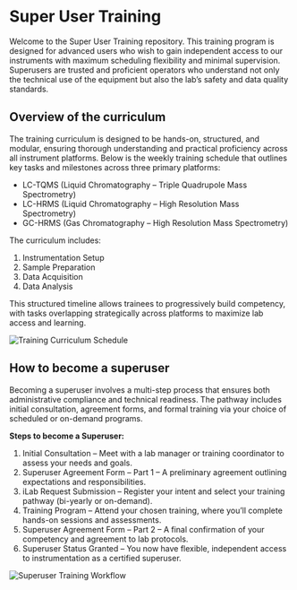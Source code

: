 # Super User Training
Welcome to the Super User Training repository. This training program is designed for advanced users who wish to gain independent access to our instruments with maximum scheduling flexibility and minimal supervision. Superusers are trusted and proficient operators who understand not only the technical use of the equipment but also the lab’s safety and data quality standards.

## Overview of the curriculum
The training curriculum is designed to be hands-on, structured, and modular, ensuring thorough understanding and practical proficiency across all instrument platforms. Below is the weekly training schedule that outlines key tasks and milestones across three primary platforms:

* LC-TQMS (Liquid Chromatography – Triple Quadrupole Mass Spectrometry)
* LC-HRMS (Liquid Chromatography – High Resolution Mass Spectrometry)
* GC-HRMS (Gas Chromatography – High Resolution Mass Spectrometry)

The curriculum includes:

1. Instrumentation Setup
2. Sample Preparation
3. Data Acquisition
4. Data Analysis

This structured timeline allows trainees to progressively build competency, with tasks overlapping strategically across platforms to maximize lab access and learning.

![Training Curriculum Schedule](images/training-schedule.png)


## How to become a superuser

Becoming a superuser involves a multi-step process that ensures both administrative compliance and technical readiness. The pathway includes initial consultation, agreement forms, and formal training via your choice of scheduled or on-demand programs.

**Steps to become a Superuser:**

1. Initial Consultation – Meet with a lab manager or training coordinator to assess your needs and goals.
2. Superuser Agreement Form – Part 1 – A preliminary agreement outlining expectations and responsibilities.
3. iLab Request Submission – Register your intent and select your training pathway (bi-yearly or on-demand).
4. Training Program – Attend your chosen training, where you’ll complete hands-on sessions and assessments.
5. Superuser Agreement Form – Part 2 – A final confirmation of your competency and agreement to lab protocols.
6. Superuser Status Granted – You now have flexible, independent access to instrumentation as a certified superuser.

![Superuser Training Workflow](images/superuser-workflow.png)


